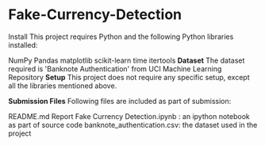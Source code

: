 # Fake-Currency-Detection
Install
This project requires Python and the following Python libraries installed:

NumPy
Pandas
matplotlib
scikit-learn
time
itertools
**Dataset**
The dataset required is 'Banknote Authentication' from UCI Machine Learning Repository
**Setup**
This project does not require any specific setup, except all the libraries mentioned above.

**Submission Files**
Following files are included as part of submission:

README.md
Report
Fake Currency Detection.ipynb : an ipython notebook as part of source code
banknote_authentication.csv: the dataset used in the project
